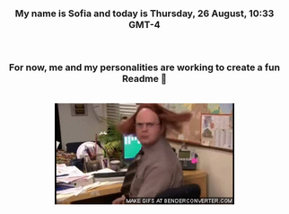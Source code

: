 


<div align="center">
<h3 >My name is Sofia and today is Thursday, 26 August, 10:33 GMT-4</h3><br>
<h3 >For now, me and my personalities are working to create a fun Readme 👋
</h3><br>
<img src='img/dwight.gif' alt='working...'/>
</div>
